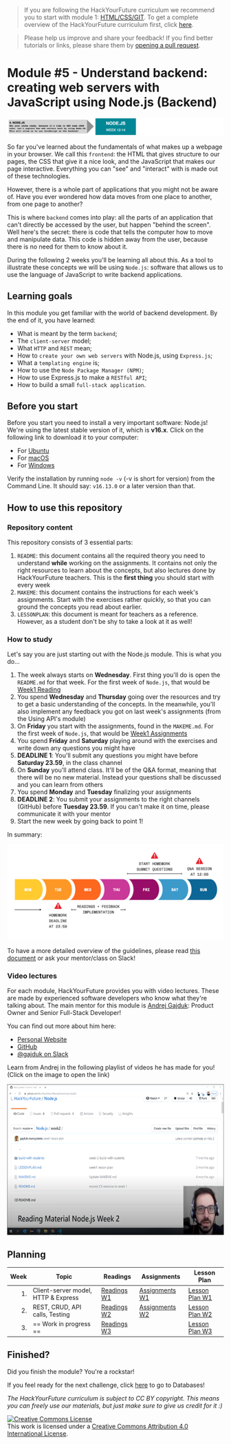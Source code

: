 > If you are following the HackYourFuture curriculum we recommend you to start with module 1: [HTML/CSS/GIT](https://github.com/HackYourFuture/HTML-CSS). To get a complete overview of the HackYourFuture curriculum first, click [here](https://github.com/HackYourFuture/curriculum).

> Please help us improve and share your feedback! If you find better tutorials or links, please share them by [opening a pull request](https://github.com/HackYourFuture/Node.js/pulls).

# Module #5 - Understand backend: creating web servers with JavaScript using Node.js (Backend)

![NodeJS](./assets/nodejs.png)

So far you've learned about the fundamentals of what makes up a webpage in your browser. We call this `frontend`: the HTML that gives structure to our pages, the CSS that give it a nice look, and the JavaScript that makes our page interactive. Everything you can "see" and "interact" with is made out of these technologies.

However, there is a whole part of applications that you might not be aware of. Have you ever wondered how data moves from one place to another, from one page to another?

This is where `backend` comes into play: all the parts of an application that can't directly be accessed by the user, but happen "behind the screen". Well here's the secret: there is code that tells the computer how to move and manipulate data. This code is hidden away from the user, because there is no need for them to know about it.

During the following 2 weeks you'll be learning all about this. As a tool to illustrate these concepts we will be using `Node.js`: software that allows us to use the language of JavaScript to write backend applications.

## Learning goals

In this module you get familiar with the world of backend development. By the end of it, you have learned:

- What is meant by the term `backend`;
- The `client-server` model;
- What `HTTP` and `REST` mean;
- How to `create your own web servers` with Node.js, using `Express.js`;
- What a `templating engine` is;
- How to use the `Node Package Manager (NPM)`;
- How to use Express.js to make a `RESTful API`;
- How to build a small `full-stack application`.

## Before you start

Before you start you need to install a very important software: Node.js! We're using the latest stable version of it, which is **v16.x**. Click on the following link to download it to your computer:

- For [Ubuntu](https://github.com/nodesource/distributions#debinstall)
- For [macOS](https://nodejs.org/en/download/)
- For [Windows](https://nodejs.org/en/download/)

Verify the installation by running `node -v` (-v is short for version) from the Command Line. It should say: `v16.13.0` or a later version than that.

## How to use this repository

### Repository content

This repository consists of 3 essential parts:

1. `README`: this document contains all the required theory you need to understand **while** working on the assignments. It contains not only the right resources to learn about the concepts, but also lectures done by HackYourFuture teachers. This is the **first thing** you should start with every week
2. `MAKEME`: this document contains the instructions for each week's assignments. Start with the exercises rather quickly, so that you can ground the concepts you read about earlier.
3. `LESSONPLAN`: this document is meant for teachers as a reference. However, as a student don't be shy to take a look at it as well!

### How to study

Let's say you are just starting out with the Node.js module. This is what you do...

1. The week always starts on **Wednesday**. First thing you'll do is open the `README.md` for that week. For the first week of `Node.js`, that would be [Week1 Reading](./week1/README.md)
2. You spend **Wednesday** and **Thursday** going over the resources and try to get a basic understanding of the concepts. In the meanwhile, you'll also implement any feedback you got on last week's assignments (from the Using API's module)
3. On **Friday** you start with the assignments, found in the `MAKEME.md`. For the first week of `Node.js`, that would be [Week1 Assignments](/week1/MAKEME.md)
4. You spend **Friday** and **Saturday** playing around with the exercises and write down any questions you might have
5. **DEADLINE 1**: You'll submit any questions you might have before **Saturday 23.59**, in the class channel
6. On **Sunday** you'll attend class. It'll be of the Q&A format, meaning that there will be no new material. Instead your questions shall be discussed and you can learn from others
7. You spend **Monday** and **Tuesday** finalizing your assignments
8. **DEADLINE 2**: You submit your assignments to the right channels (GitHub) before **Tuesday 23.59**. If you can't make it on time, please communicate it with your mentor
9. Start the new week by going back to point 1!

In summary:

![Weekflow](assets/weekflow.png)

To have a more detailed overview of the guidelines, please read [this document](https://docs.google.com/document/d/1JUaEbxMQTyljAPFsWIbbLwwvvIXZ0VCHmCCN8RaeVIc/edit?usp=sharing) or ask your mentor/class on Slack!

### Video lectures

For each module, HackYourFuture provides you with video lectures. These are made by experienced software developers who know what they're talking about. The main mentor for this module is [Andrej Gajduk](https://hackyourfuture.slack.com/team/UL0P2MB52): Product Owner and Senior Full-Stack Developer!

You can find out more about him here:

- [Personal Website](https://gajd.uk/)
- [GitHub](https://github.com/gajduk)
- [@gajduk on Slack](https://hackyourfuture.slack.com/team/UL0P2MB52)

Learn from Andrej in the following playlist of videos he has made for you! (Click on the image to open the link)

<a href="https://www.youtube.com/playlist?list=PLVYDhqbgYpYXpc_l_Vlj8yz3LjgkkWXnn" target="_blank"><img src="./assets/andrej.png" width="600" height="350" alt="HYF Video" /></a>

## Planning

| Week | Topic                               | Readings                       | Assignments                       | Lesson Plan                           |
| ---: | ----------------------------------- | ------------------------------ | --------------------------------- | ------------------------------------- |
|   1. | Client-server model, HTTP & Express | [Readings W1](week1/README.md) | [Assignments W1](week1/MAKEME.md) | [Lesson Plan W1](week1/LESSONPLAN.md) |
|   2. | REST, CRUD, API calls, Testing      | [Readings W2](week2/README.md) | [Assignments W2](week2/MAKEME.md) | [Lesson Plan W2](week2/LESSONPLAN.md) |
|   3. | == Work in progress ==      | [Readings W3](week3/README.md) | | [Lesson Plan W3](week3/LESSONPLAN.md) |

## Finished?

Did you finish the module? You're a rockstar!

If you feel ready for the next challenge, click [here](https://www.github.com/HackYourFuture/databases) to go to Databases!

_The HackYourFuture curriculum is subject to CC BY copyright. This means you can freely use our materials, but just make sure to give us credit for it :)_

<a rel="license" href="http://creativecommons.org/licenses/by/4.0/"><img alt="Creative Commons License" style="border-width:0" src="https://i.creativecommons.org/l/by/4.0/88x31.png" /></a><br />This work is licensed under a <a rel="license" href="http://creativecommons.org/licenses/by/4.0/">Creative Commons Attribution 4.0 International License</a>.
